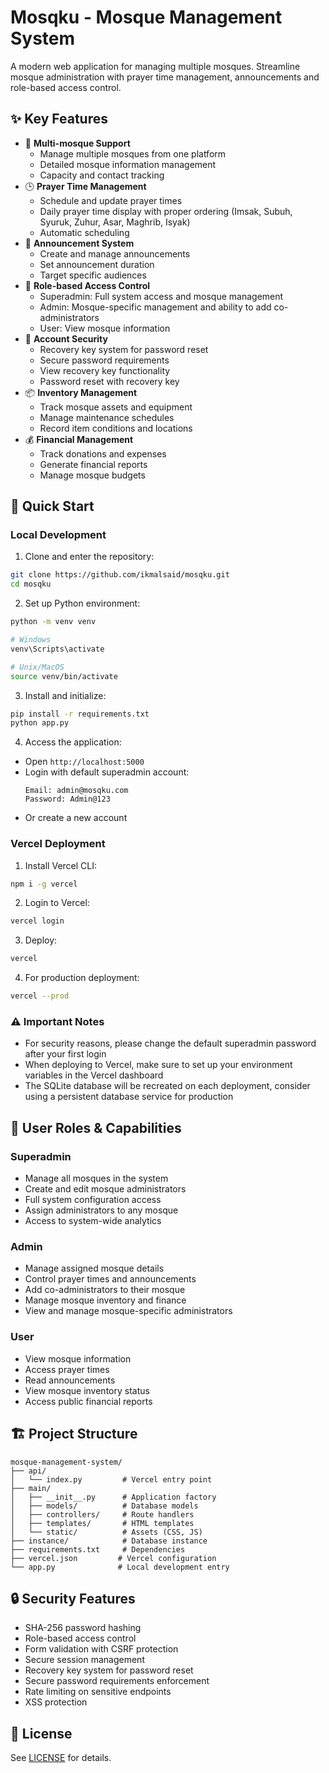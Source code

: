 # Mosqku - Mosque Management System

A modern web application for managing multiple mosques. Streamline mosque administration with prayer time management, announcements and role-based access control.

## ✨ Key Features

- 🕌 **Multi-mosque Support**
  - Manage multiple mosques from one platform
  - Detailed mosque information management
  - Capacity and contact tracking
- 🕒 **Prayer Time Management**
  - Schedule and update prayer times
  - Daily prayer time display with proper ordering (Imsak, Subuh, Syuruk, Zuhur, Asar, Maghrib, Isyak)
  - Automatic scheduling
- 📢 **Announcement System**
  - Create and manage announcements
  - Set announcement duration
  - Target specific audiences
- 👥 **Role-based Access Control**
  - Superadmin: Full system access and mosque management
  - Admin: Mosque-specific management and ability to add co-administrators
  - User: View mosque information
- 🔐 **Account Security**
  - Recovery key system for password reset
  - Secure password requirements
  - View recovery key functionality
  - Password reset with recovery key
- 📦 **Inventory Management**
  - Track mosque assets and equipment
  - Manage maintenance schedules
  - Record item conditions and locations
- 💰 **Financial Management**
  - Track donations and expenses
  - Generate financial reports
  - Manage mosque budgets

## 🚀 Quick Start

### Local Development

1. Clone and enter the repository:
```bash
git clone https://github.com/ikmalsaid/mosqku.git
cd mosqku
```

2. Set up Python environment:
```bash
python -m venv venv

# Windows
venv\Scripts\activate

# Unix/MacOS
source venv/bin/activate
```

3. Install and initialize:
```bash
pip install -r requirements.txt
python app.py
```

4. Access the application:
- Open `http://localhost:5000`
- Login with default superadmin account:
  ```
  Email: admin@mosqku.com
  Password: Admin@123
  ```
- Or create a new account

### Vercel Deployment

1. Install Vercel CLI:
```bash
npm i -g vercel
```

2. Login to Vercel:
```bash
vercel login
```

3. Deploy:
```bash
vercel
```

4. For production deployment:
```bash
vercel --prod
```

### ⚠️ Important Notes
- For security reasons, please change the default superadmin password after your first login
- When deploying to Vercel, make sure to set up your environment variables in the Vercel dashboard
- The SQLite database will be recreated on each deployment, consider using a persistent database service for production

## 👥 User Roles & Capabilities

### Superadmin
- Manage all mosques in the system
- Create and edit mosque administrators
- Full system configuration access
- Assign administrators to any mosque
- Access to system-wide analytics

### Admin
- Manage assigned mosque details
- Control prayer times and announcements
- Add co-administrators to their mosque
- Manage mosque inventory and finance
- View and manage mosque-specific administrators

### User
- View mosque information
- Access prayer times
- Read announcements
- View mosque inventory status
- Access public financial reports

## 🏗️ Project Structure
```
mosque-management-system/
├── api/
│   └── index.py         # Vercel entry point
├── main/
│   ├── __init__.py      # Application factory
│   ├── models/          # Database models
│   ├── controllers/     # Route handlers
│   ├── templates/       # HTML templates
│   └── static/          # Assets (CSS, JS)
├── instance/            # Database instance
├── requirements.txt     # Dependencies
├── vercel.json         # Vercel configuration
└── app.py              # Local development entry
```

## 🔒 Security Features

- SHA-256 password hashing
- Role-based access control
- Form validation with CSRF protection
- Secure session management
- Recovery key system for password reset
- Secure password requirements enforcement
- Rate limiting on sensitive endpoints
- XSS protection

## 📄 License

See [LICENSE](LICENSE) for details.